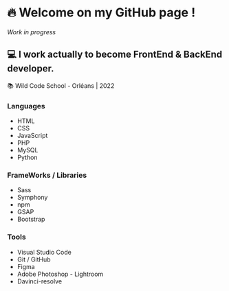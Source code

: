 # :fire: Welcome on my GitHub page !
*Work in progress*
## :computer: I work actually to become FrontEnd & BackEnd developer. 

:books: Wild Code School - Orléans | 2022

### Languages
- HTML
- CSS
- JavaScript
- PHP
- MySQL
- Python

### FrameWorks / Libraries
- Sass
- Symphony
- npm
- GSAP
- Bootstrap

### Tools
- Visual Studio Code
- Git / GitHub
- Figma
- Adobe Photoshop - Lightroom
- Davinci-resolve

